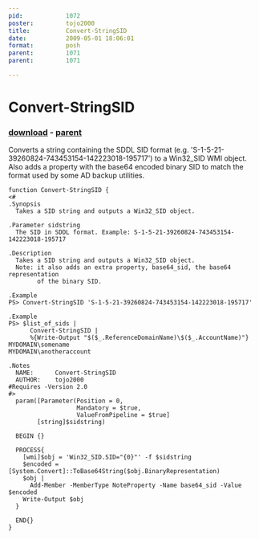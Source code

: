 ```yaml
---
pid:            1072
poster:         tojo2000
title:          Convert-StringSID
date:           2009-05-01 18:06:01
format:         posh
parent:         1071
parent:         1071

---
```


# Convert-StringSID

### [download](1072.ps1) - [parent](1071.md)

Converts a string containing the SDDL SID format (e.g. 'S-1-5-21-39260824-743453154-142223018-195717') to a Win32_SID WMI object.  Also adds a property with the base64 encoded binary SID to match the format used by some AD backup utilities.

```posh
function Convert-StringSID {
<#
.Synopsis
  Takes a SID string and outputs a Win32_SID object.

.Parameter sidstring
  The SID in SDDL format. Example: S-1-5-21-39260824-743453154-142223018-195717

.Description
  Takes a SID string and outputs a Win32_SID object.
  Note: it also adds an extra property, base64_sid, the base64 representation
        of the binary SID.

.Example
PS> Convert-StringSID 'S-1-5-21-39260824-743453154-142223018-195717'

.Example
PS> $list_of_sids |
      Convert-StringSID |
      %{Write-Output "$($_.ReferenceDomainName)\$($_.AccountName)"}
MYDOMAIN\somename
MYDOMAIN\anotheraccount

.Notes
  NAME:      Convert-StringSID
  AUTHOR:    tojo2000
#Requires -Version 2.0
#>
  param([Parameter(Position = 0,
                   Mandatory = $true,
                   ValueFromPipeline = $true]
        [string]$sidstring)

  BEGIN {}

  PROCESS{
    [wmi]$obj = 'Win32_SID.SID="{0}"' -f $sidstring
    $encoded = [System.Convert]::ToBase64String($obj.BinaryRepresentation)
    $obj |
      Add-Member -MemberType NoteProperty -Name base64_sid -Value $encoded
    Write-Output $obj
  }

  END{}
}
```
